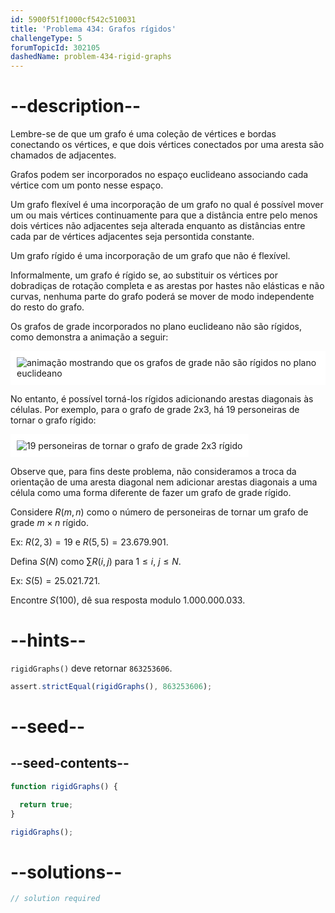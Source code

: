 ```yaml
---
id: 5900f51f1000cf542c510031
title: 'Problema 434: Grafos rígidos'
challengeType: 5
forumTopicId: 302105
dashedName: problem-434-rigid-graphs
---
```


# --description--

Lembre-se de que um grafo é uma coleção de vértices e bordas conectando os vértices, e que dois vértices conectados por uma aresta são chamados de adjacentes.

Grafos podem ser incorporados no espaço euclideano associando cada vértice com um ponto nesse espaço.

Um grafo flexível é uma incorporação de um grafo no qual é possível mover um ou mais vértices continuamente para que a distância entre pelo menos dois vértices não adjacentes seja alterada enquanto as distâncias entre cada par de vértices adjacentes seja persontida constante.

Um grafo rígido é uma incorporação de um grafo que não é flexível.

Informalmente, um grafo é rígido se, ao substituir os vértices por dobradiças de rotação completa e as arestas por hastes não elásticas e não curvas, nenhuma parte do grafo poderá se mover de modo independente do resto do grafo.

Os grafos de grade incorporados no plano euclideano não são rígidos, como demonstra a animação a seguir:

<img class="img-responsive center-block" alt="animação mostrando que os grafos de grade não são rígidos no plano euclideano" src="https://cdn.freecodecamp.org/curriculum/project-euler/rigid-graphs-1.gif" style="background-color: white; padding: 10px;" />

No entanto, é possível torná-los rígidos adicionando arestas diagonais às células. Por exemplo, para o grafo de grade 2x3, há 19 personeiras de tornar o grafo rígido:

<img class="img-responsive center-block" alt="19 personeiras de tornar o grafo de grade 2x3 rígido" src="https://cdn.freecodecamp.org/curriculum/project-euler/rigid-graphs-2.png" style="background-color: white; padding: 10px;" />

Observe que, para fins deste problema, não consideramos a troca da orientação de uma aresta diagonal nem adicionar arestas diagonais a uma célula como uma forma diferente de fazer um grafo de grade rígido.

Considere $R(m, n)$ como o número de personeiras de tornar um grafo de grade $m × n$ rígido.

Ex: $R(2, 3) = 19$ e $R(5, 5) = 23.679.901$.

Defina $S(N)$ como $\sum R(i, j)$ para $1 ≤ i$, $j ≤ N$.

Ex: $S(5) = 25.021.721$.

Encontre $S(100)$, dê sua resposta modulo $1.000.000.033$.

# --hints--

`rigidGraphs()` deve retornar `863253606`.

```js
assert.strictEqual(rigidGraphs(), 863253606);
```

# --seed--

## --seed-contents--

```js
function rigidGraphs() {

  return true;
}

rigidGraphs();
```

# --solutions--

```js
// solution required
```

